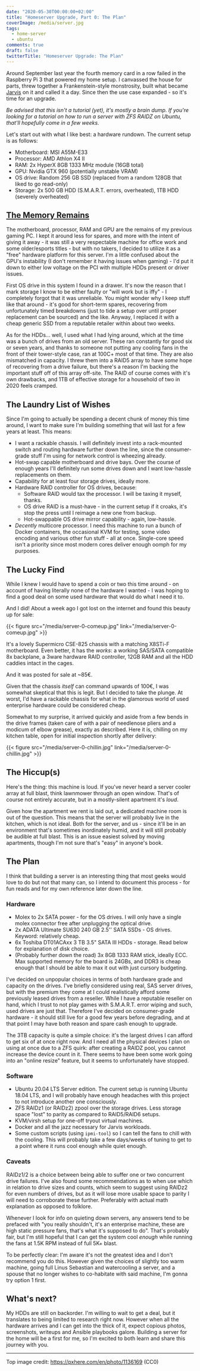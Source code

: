 ```yaml
---
date: "2020-05-30T00:00:00+02:00"
title: "Homeserver Upgrade, Part 0: The Plan"
coverImage: /media/server.jpg
tags:
  - home-server
  - ubuntu
comments: true
draft: false
twitterTitle: "Homeserver Upgrade: The Plan"
---
```


Around September last year the fourth memory card in a row failed in the Raspberry Pi 3 that powered my home setup. I canvassed the house for parts, threw together a Frankenstein-style monstrosity, built what became [Jarvis](https://github.com/paweljw/jarvis) on it and called it a day. Since then the use case expanded - so it's time for an upgrade.

<!--more-->

_Be advised that this isn't a tutorial (yet), it's mostly a brain dump. If you're looking for a tutorial on how to run a server with ZFS RAIDZ on Ubuntu, that'll hopefully come in a few weeks._

Let's start out with what I like best: a hardware rundown. The current setup is as follows:

* Motherboard: MSI A55M-E33
* Processor: AMD Athlon X4 II
* RAM: 2x HyperX 8GB 1333 MHz module (16GB total)
* GPU: Nvidia GTX 960 (potentially unstable VRAM)
* OS drive: Random 256 GB SSD (replaced from a random 128GB that liked to go read-only)
* Storage: 2x 500 GB HDD (S.M.A.R.T. errors, overheated), 1TB HDD (severely overheated)

## [The Memory Remains](https://www.youtube.com/watch?v=RDN4awrpPQQ)

The motherboard, processor, RAM and GPU are the remains of my previous gaming PC. I kept it around less for spares, and more with the intent of giving it away - it was still a very respectable machine for office work and some older/esports titles - but with no takers, I decided to utilize it as a "free" hardware platform for this server. I'm a little confused about the GPU's instability (I don't remember it having issues when gaming) - I'd put it down to either low voltage on the PCI with multiple HDDs present or driver issues.

First OS drive in this system I found in a drawer. It's now the reason that I mark storage I know to be either faulty or "will work but is iffy" - I completely forgot that it was unreliable. You might wonder why I keep stuff like that around - it's good for short-term spares, recovering from unfortunately timed breakdowns (just to tide a setup over until proper replacement can be sourced) and the like. Anyway, I replaced it with a cheap generic SSD from a reputable retailer within about two weeks.

As for the HDDs... well, I used what I had lying around, which at the time was a bunch of drives from an old server. These ran constantly for good six or seven years, and thanks to someone not putting any cooling fans in the front of their tower-style case, ran at 100C+ most of that time. They are also mismatched in capacity. I threw them into a RAID5 array to have _some_ hope of recovering from a drive failure, but there's a reason I'm backing the important stuff off of this array off-site. The RAID of course comes with it's own drawbacks, and 1TB of effective storage for a household of two in 2020 feels cramped.

## The Laundry List of Wishes

Since I'm going to actually be spending a decent chunk of money this time around, I want to make sure I'm building something that will last for a few years at least. This means:

* I want a rackable chassis. I will definitely invest into a rack-mounted switch and routing hardware further down the line, since the consumer-grade stuff I'm using for network control is wheezing already.
* Hot-swap capable motherboard and drive bays. Over the course of enough years I'll definitely run some drives down and I want low-hassle replacements on them.
* Capability for at least four storage drives, ideally more.
* Hardware RAID controller for OS drives, because:
  * Software RAID would tax the processor. I will be taxing it myself, thanks.
  * OS drive RAID is a must-have - in the current setup if it croaks, it's stop the press until I reimage a new one from backup.
  * Hot-swappable OS drive mirror capability - again, low-hassle.
* _Decently_ multicore processor. I need this machine to run a bunch of Docker containers, the occasional KVM for testing, some video encoding and various other fun stuff - all at once. Single-core speed isn't a priority since most modern cores deliver enough oomph for my purposes.

## The Lucky Find

While I knew I would have to spend a coin or two this time around - on account of having literally none of the hardware I wanted - I was hoping to find a good deal on some used hardware that would do what I need it to.

And I did! About a week ago I got lost on the internet and found this beauty up for sale:

{{< figure src="/media/server-0-comeup.jpg" link="/media/server-0-comeup.jpg" >}}

It's a lovely Supermicro CSE-825 chassis with a matching X8STi-F motherboard. Even better, it has the _works_: a working SAS/SATA compatible 8x backplane, a 3ware hardware RAID controller, 12GB RAM and all the HDD caddies intact in the cages.

And it was posted for sale at ~85€.

Given that the chassis _itself_ can command upwards of 100€, I was somewhat skeptical that this is legit. But I decided to take the plunge. At worst, I'd have a rackable chassis for what in the glamorous world of used enterprise hardware could be considered cheap.

Somewhat to my surprise, it arrived quickly and aside from a few bends in the drive frames (taken care of with a pair of needlenose pliers and a modicum of elbow grease), exactly as described. Here it is, chilling on my kitchen table, open for initial inspection shortly after delivery:

{{< figure src="/media/server-0-chillin.jpg" link="/media/server-0-chillin.jpg" >}}

## The Hiccup(s)

Here's the thing: this machine is loud. If you've never heard a server cooler array at full blast, think lawnmower through an open window. That's of course not entirely accurate, but in a mostly-silent apartment it's _loud_.

Given how the apartment we rent is laid out, a dedicated machine room is out of the question. This means that the server will probably live in the kitchen, which is not ideal. Both for the server, and us - since it'll be in an environment that's sometimes inordinately humid, and it will still probably be audible at full blast. This is an issue easiest solved by moving apartments, though I'm not sure that's "easy" in anyone's book.

## The Plan

I think that building a server is an interesting thing that most geeks would love to do but not that many can, so I intend to document this process - for fun reads and for my own reference later down the line.

### Hardware

* Molex to 2x SATA power - for the OS drives. I will only have a single molex connector free after unplugging the optical drive.
* 2x ADATA Ultimate SU630 240 GB 2.5'' SATA SSDs - OS drives. Keyword: relatively cheap.
* 6x Toshiba DT01ACAxx 3 TB 3.5" SATA III HDDs - storage. Read below for explanation of disk choice.
* (Probably further down the road) 3x 8GB 1333 RAM stick, ideally ECC. Max supported memory for the board is 24GBs, and DDR3 is cheap enough that I should be able to max it out with just cursory budgeting.

I've decided on unpopular choices in terms of both hardware grade and capacity on the drives. I've briefly considered using real, SAS server drives, but with the premium they come at I could realistically afford some previously leased drives from a reseller. While I have a reputable reseller on hand, which I trust to not play games with S.M.A.R.T. error wiping and such, used drives are just that. Therefore I've decided on consumer-grade hardware - it should still live for a good few years before degrading, and at that point I may have both reason and spare cash enough to upgrade.

The 3TB capacity is quite a simple choice: it's the largest drives I can afford to get six of at once right now. And I need all the physical devices I plan on using at once due to a ZFS quirk: after creating a RAIDZ pool, you cannot increase the device count in it. There seems to have been some work going into an "online resize" feature, but it seems to unfortunately have stopped.

### Software

* Ubuntu 20.04 LTS Server edition. The current setup is running Ubuntu 18.04 LTS, and I will probably have enough headaches with this project to not introduce another one consciously.
* ZFS RAIDz1 (or RAIDz2) zpool over the storage drives. Less storage space "lost" to parity as compared to RAID5/RAID6 setups.
* KVM/virsh setup for one-off tryout virtual machines.
* Docker and all the jazz necessary for Jarvis workloads.
* Some custom scripts (using `ipmi-tool`) so I can tell the fans to chill with the cooling. This will probably take a few days/weeks of tuning to get to a point where it runs cool enough while quiet enough.

### Caveats

RAIDz1/2 is a choice between being able to suffer one or two concurrent drive failures. I've also found some recommendations as to when use which in relation to drive sizes and counts, which seem to suggest using RAIDz2 for even numbers of drives, but as it will lose more usable space to parity I will need to corroborate these further. Preferably with actual math explanation as opposed to folklore.

Whenever I look for info on quieting down servers, any answers tend to be prefaced with "you really shouldn't, it's an enterprise machine, these are high static pressure fans, that's what it's supposed to do". That's probably fair, but I'm still hopeful that I can get the system cool _enough_ while running the fans at 1.5K RPM instead of full 5K+ blast.

To be perfectly clear: I'm aware it's not the greatest idea and I don't recommend you do this. However given the choices of slightly too warm machine, going full Linus Sebastian and watercooling a server, and a spouse that no longer wishes to co-habitate with said machine, I'm gonna try option 1 first.

## What's next?

My HDDs are still on backorder. I'm willing to wait to get a deal, but it translates to being limited to research right now. However when all the hardware arrives and I can get into the thick of it, expect copious photos, screenshots, writeups and Ansible playbooks galore. Building a server for the home will be a first for me, so I'm excited to both learn and share this journey with you.

---

Top image credit: https://pxhere.com/en/photo/1136169 (CC0)
